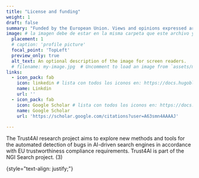 ```yaml
---
title: "License and funding"
weight: 1
draft: false
summary: "Funded by the European Union. Views and opinions expressed are however those of the author(s) only and do not necessarily reflect those of the European Union or European Commission. Neither the European Union nor the granting authority can be held responsible for them. Funded within the framework of the NGI Search project under grant agreement No 101069364.(2)"
image: # la imagen debe de estar en la misma carpeta que este archivo y debe de llamarse avatar.*, o usar el atributo filename para especificar el nombre de la imagen
  placement: 1
  # caption: 'profile picture'
  focal_point: 'TopLeft'
  preview_only: true
  alt_text: An optional description of the image for screen readers.
  # filename: my-image.jpg  # Uncomment to load an image from `assets/media/` instead.
links:
  - icon_pack: fab
    icon: linkedin # lista con todos los iconos en: https://docs.hugoblox.com/tutorial/resume/step-2/#skills
    name: Linkdin 
    url: ''
  - icon_pack: fab
    icon: Google Scholar # lista con todos los iconos en: https://docs.hugoblox.com/tutorial/resume/step-2/#skills
    name: Google Scholar 
    url: 'https://scholar.google.com/citations?user=A63smn4AAAAJ'
  
---
```


The Trust4AI research project aims to explore new methods and tools for the automated detection of bugs in AI-driven search engines in accordance with EU trustworthiness compliance requirements. Trust4AI is part of the NGI Search project. (3)

{style="text-align: justify;"}
